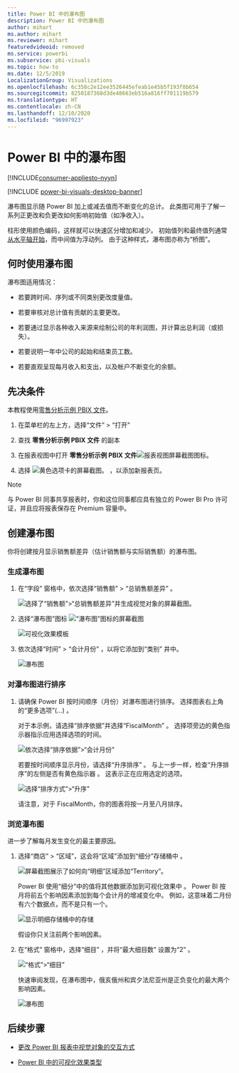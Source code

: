 ```yaml
---
title: Power BI 中的瀑布图
description: Power BI 中的瀑布图
author: mihart
ms.author: mihart
ms.reviewer: mihart
featuredvideoid: removed
ms.service: powerbi
ms.subservice: pbi-visuals
ms.topic: how-to
ms.date: 12/5/2019
LocalizationGroup: Visualizations
ms.openlocfilehash: 6c358c2e12ee3526445efeab1e45b5f193f8b654
ms.sourcegitcommit: 8250187368d3de48663eb516a816ff701119b579
ms.translationtype: HT
ms.contentlocale: zh-CN
ms.lasthandoff: 12/10/2020
ms.locfileid: "96997923"
---
```

# <a name="waterfall-charts-in-power-bi"></a>Power BI 中的瀑布图

[!INCLUDE[consumer-appliesto-nyyn](../includes/consumer-appliesto-nyyn.md)]

[!INCLUDE [power-bi-visuals-desktop-banner](../includes/power-bi-visuals-desktop-banner.md)]

瀑布图显示随 Power BI 加上或减去值而不断变化的总计。 此类图可用于了解一系列正更改和负更改如何影响初始值（如净收入）。

柱形使用颜色编码，这样就可以快速区分增加和减少。 初始值列和最终值列通常[从水平轴开始](https://support.office.com/article/Create-a-waterfall-chart-in-Office-2016-for-Windows-8de1ece4-ff21-4d37-acd7-546f5527f185#BKMK_Float "在水平轴上启动")，而中间值为浮动列。 由于这种样式，瀑布图亦称为“桥图”。

## <a name="when-to-use-a-waterfall-chart"></a>何时使用瀑布图

瀑布图适用情况：

* 若要跨时间、序列或不同类别更改度量值。

* 若要审核对总计值有贡献的主要更改。

* 若要通过显示各种收入来源来绘制公司的年利润图，并计算出总利润（或损失）。

* 若要说明一年中公司的起始和结束员工数。

* 若要直观呈现每月收入和支出，以及帐户不断变化的余额。

## <a name="prerequisite"></a>先决条件

本教程使用[零售分析示例 PBIX 文件](https://download.microsoft.com/download/9/6/D/96DDC2FF-2568-491D-AAFA-AFDD6F763AE3/Retail%20Analysis%20Sample%20PBIX.pbix)。

1. 在菜单栏的左上方，选择“文件” > “打开”  
   
2. 查找 **零售分析示例 PBIX 文件** 的副本

1. 在报表视图中打开 **零售分析示例 PBIX 文件**![报表视图屏幕截图图标](media/power-bi-visualization-kpi/power-bi-report-view.png)。

1. 选择 ![黄色选项卡的屏幕截图。](media/power-bi-visualization-kpi/power-bi-yellow-tab.png) ，以添加新报表页。

> [!NOTE]
> 与 Power BI 同事共享报表时，你和这位同事都应具有独立的 Power BI Pro 许可证，并且应将报表保存在 Premium 容量中。    

## <a name="create-a-waterfall-chart"></a>创建瀑布图

你将创建按月显示销售额差异（估计销售额与实际销售额）的瀑布图。

### <a name="build-the-waterfall-chart"></a>生成瀑布图

1. 在“字段”  窗格中，依次选择“销售额”   > “总销售额差异”  。

   ![选择了“销售额”>“总销售额差异”并生成视觉对象的屏幕截图。](media/power-bi-visualization-waterfall-charts/power-bi-bar.png)

1. 选择“瀑布图”图标 ![“瀑布图”图标的屏幕截图](media/power-bi-visualization-waterfall-charts/power-bi-waterfall-icon.png)

    ![可视化效果模板](media/power-bi-visualization-waterfall-charts/convert-waterfall.png)

1. 依次选择“时间”   > “会计月份”  ，以将它添加到“类别”  井中。

    ![瀑布图](media/power-bi-visualization-waterfall-charts/power-bi-waterfall-month.png)

### <a name="sort-the-waterfall-chart"></a>对瀑布图进行排序

1. 请确保 Power BI 按时间顺序（月份）对瀑布图进行排序。 选择图表右上角的“更多选项”(…)  。

    对于本示例，请选择“排序依据”并选择“FiscalMonth”   。 选择项旁边的黄色指示器指示应用选择选项的时间。

    ![依次选择“排序依据”>“会计月份”](media/power-bi-visualization-waterfall-charts/power-bi-sort-by-fiscalmonth.png)
    
    若要按时间顺序显示月份，请选择“升序排序”  。 与上一步一样，检查“升序排序”的左侧是否有黄色指示器  。 这表示正在应用选定的选项。

    ![选择“排序方式”>“升序”](media/power-bi-visualization-waterfall-charts/power-bi-waterfall-ascending.png)

    

    请注意，对于 FiscalMonth，你的图表将按一月至八月排序。  

### <a name="explore-the-waterfall-chart"></a>浏览瀑布图

进一步了解每月发生变化的最主要原因。

1.  选择“商店” > “区域”，这会将“区域”添加到“细分”存储桶中     。

    ![屏幕截图展示了如何向“明细”区域添加“Territory”。](media/power-bi-visualization-waterfall-charts/power-bi-waterfall-breakdown.png)

    Power BI 使用“细分”中的值将其他数据添加到可视化效果中  。 Power BI 按月将前五个影响因素添加到每个会计月的增减变化中。 例如，这意味着二月份有六个数据点，而不是只有一个。  

    ![显示明细存储桶中的存储](media/power-bi-visualization-waterfall-charts/power-bi-waterfall-breakdown-default.png)

    假设你只关注前两个影响因素。

1. 在“格式”  窗格中，选择“细目”  ，并将“最大细目数”  设置为“2”  。

    ![“格式”>“细目”](media/power-bi-visualization-waterfall-charts/power-bi-waterfall-breakdown-two.png)

    快速审阅发现，在瀑布图中，俄亥俄州和宾夕法尼亚州是正负变化的最大两个影响因素。

    ![瀑布图](media/power-bi-visualization-waterfall-charts/power-bi-axis-waterfall.png)

## <a name="next-steps"></a>后续步骤

* [更改 Power BI 报表中视觉对象的交互方式](../create-reports/service-reports-visual-interactions.md)

* [Power BI 中的可视化效果类型](power-bi-visualization-types-for-reports-and-q-and-a.md)

